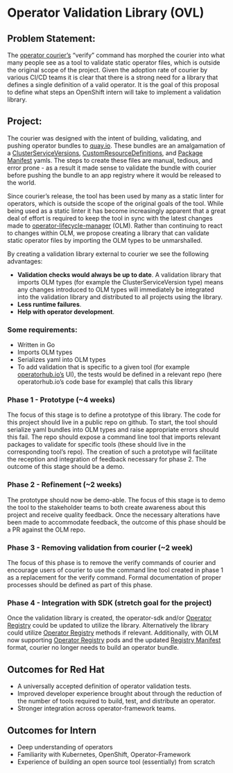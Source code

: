 # Operator Validation Library (OVL)

## **Problem Statement**:

The [operator courier’s](https://github.com/operator-framework/operator-courier) “verify” command has morphed the courier into what many people see as a tool to validate static operator files, which is outside the original scope of the project. Given the adoption rate of courier by various CI/CD teams it is clear that there is a strong need for a library that defines a single definition of a valid operator. It is the goal of this proposal to define what steps an OpenShift intern will take to implement a validation library.

## **Project**:

The courier was designed with the intent of building, validating, and pushing operator bundles to [quay.io](https://quay.io/). These bundles are an amalgamation of a [ClusterServiceVersions](https://github.com/operator-framework/operator-lifecycle-manager/blob/master/Documentation/design/building-your-csv.md), [CustomResourceDefinitions](https://kubernetes.io/docs/tasks/access-kubernetes-api/custom-resources/custom-resource-definitions/), and [Package Manifest](https://github.com/operator-framework/operator-lifecycle-manager#discovery-catalogs-and-automated-upgrades) yamls. The steps to create these files are manual, tedious, and error prone - as a result it made sense to validate the bundle with courier before pushing the bundle to an app registry where it would be released to the world.

Since courier’s release, the tool has been used by many as a static linter for operators, which is outside the scope of the original goals of the tool. While being used as a static linter it has become increasingly apparent that a great deal of effort is required to keep the tool in sync with the latest changes made to [operator-lifecycle-manager](https://github.com/operator-framework/operator-lifecycle-manager) (OLM). Rather than continuing to react to changes within OLM, we propose creating a library that can validate static operator files by importing the OLM types to be unmarshalled.

By creating a validation library external to courier we see the following advantages:
  * **Validation checks would always be up to date**. A validation library that imports OLM types (for example the ClusterServiceVersion type) means any changes introduced to OLM types will immediately be integrated into the validation library and distributed to all projects using the library.
  * **Less runtime failures**.
  * **Help with operator development**.

### **Some requirements**:
  * Written in Go
  * Imports OLM types
  * Serializes yaml into OLM types
  * To add validation that is specific to a given tool (for example [operatorhub.io’s](https://operatorhub.io/) UI), the tests would be defined in a relevant repo (here operatorhub.io’s code base for example) that calls this library

### **Phase 1 - Prototype (~4 weeks)**
The focus of this stage is to define a prototype of this library. The code for this project should live in a public repo on github. To start, the tool should serialize yaml bundles into OLM types and raise appropriate errors should this fail. The repo should expose a command line tool that imports relevant packages to validate for specific tools (these should live in the corresponding tool’s repo). The creation of such a prototype will facilitate the reception and integration of feedback necessary for phase 2. The outcome of this stage should be a demo.

### **Phase 2 - Refinement (~2 weeks)**
The prototype should now be demo-able. The focus of this stage is to demo the tool to the stakeholder teams to both create awareness about this project and receive quality feedback. Once the necessary alterations have been made to accommodate feedback, the outcome of this phase should be a PR against the OLM repo.

### **Phase 3 - Removing validation from courier (~2 week)**
The focus of this phase is to remove the verify commands of courier and encourage users of courier to use the command line tool created in phase 1 as a replacement for the verify command. Formal documentation of proper processes should be defined as part of this phase.

### **Phase 4 - Integration with SDK (stretch goal for the project)**
Once the validation library is created, the operator-sdk and/or [Operator Registry](https://github.com/operator-framework/operator-registry) could be updated to utilize the library. Alternatively the library could utilize [Operator Registry](https://github.com/operator-framework/operator-registry) methods if relevant.
Additionally, with OLM now supporting [Operator Registry](https://github.com/operator-framework/operator-registry) pods and the updated [Registry Manifest](https://github.com/operator-framework/operator-registry#manifest-format) format, courier no longer needs to build an operator bundle.

## **Outcomes for Red Hat**
  * A universally accepted definition of operator validation tests.
  * Improved developer experience brought about through the reduction of the number of tools required to build, test, and distribute an operator.
  * Stronger integration across operator-framework teams.

## **Outcomes for Intern**
  * Deep understanding of operators
  * Familiarity with Kubernetes, OpenShift, Operator-Framework
  * Experience of building an open source tool (essentially) from scratch
